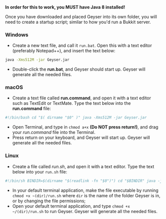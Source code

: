 **In order for this to work, you MUST have Java 8 installed!**

Once you have downloaded and placed Geyser into its own folder, you will need to create a startup script; similar to how you'd run a Bukkit server.

### Windows
* Create a new text file, and call it `run.bat`. Open this with a text editor (preferably Notepad++), and insert the text below:
```bash
java -Xms512M -jar Geyser.jar
```
* Double-click the **run.bat**, and Geyser should start up. Geyser will generate all the needed files.


### macOS
* Create a text file called **run.command**, and open it with a text editor such as TextEdit or TextMate. Type the text below into the **run.command** file:
```sh
#!/bin/bash cd "$( dirname "$0" )" java -Xms512M -jar Geyser.jar
```
* Open Terminal, and type in `chmod a+x` **(Do NOT press return!)**, and drag your *run.command* file into the Terminal.
* Press return on your keyboard, and Geyser will start up. Geyser will generate all the needed files.


### Linux
* Create a file called *run.sh*, and open it with a text editor. Type the text below into your `run.sh` file:
```sh
#!/bin/sh BINDIR=$(dirname "$(readlink -fn "$0")") cd "$BINDIR" java -jar Geyser.jar
```
* In your default terminal application, make the file executable by running `chmod +x ~(dir)/run.sh` where `dir` is the name of the folder Geyser is in, or by changing the file permissions;
* Open your default terminal application, and type `chmod +x ~/(dir)/run.sh` to run Geyser. Geyser will generate all the needed files.
